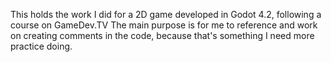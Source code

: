 This holds the work I did for a 2D game developed in Godot 4.2, following
a course on GameDev.TV
The main purpose is for me to reference and work on creating comments in the code,
because that's something I need more practice doing.
